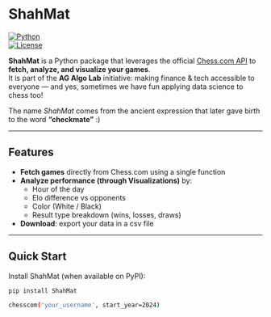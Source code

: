 # ShahMat

[![Python](https://img.shields.io/badge/Python-3.9%2B-blue.svg)](https://www.python.org/)  
[![License](https://img.shields.io/badge/License-MIT-green.svg)](LICENSE)

**ShahMat** is a Python package that leverages the official [Chess.com API](https://www.chess.com/news/view/published-data-api) to **fetch, analyze, and visualize your games**.  
It is part of the **AG Algo Lab** initiative: making finance & tech accessible to everyone — and yes, sometimes we have fun applying data science to chess too!

The name *ShahMat* comes from the ancient expression that later gave birth to the word **“checkmate”** :)  

---

## Features

- **Fetch games** directly from Chess.com using a single function
- **Analyze performance (through Visualizations)** by:
  - Hour of the day
  - Elo difference vs opponents
  - Color (White / Black)
  - Result type breakdown (wins, losses, draws)
- **Download**: export your data in a csv file

---

## Quick Start

Install ShahMat (when available on PyPI):
```bash
pip install ShahMat

chesscom('your_username', start_year=2024)
